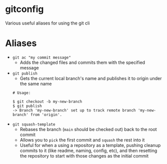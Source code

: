 # gitconfig
Various useful aliases for using the git cli

# Aliases
- `git ac "my commit message"`
  - Adds the changed files and commits them with the specified message
- `git publish`
  - Gets the current local branch's name and publishes it to origin under the same name
  ```
  # Usage:
  
  $ git checkout -b my-new-branch
  $ git publish
  -> Branch 'my-new-branch' set up to track remote branch 'my-new-branch' from 'origin'. 
  ```
- `git squash-template`
  - Rebases the branch (`main` should be checked out) back to the root commit
  - Allows you to `pick` the first commit and `squash` the rest into it
  - Useful for when a using a repository as a template, pushing cleanup commits to it (like readme, naming, config, etc), and then resetting the repository to start with those changes as the initial commit
